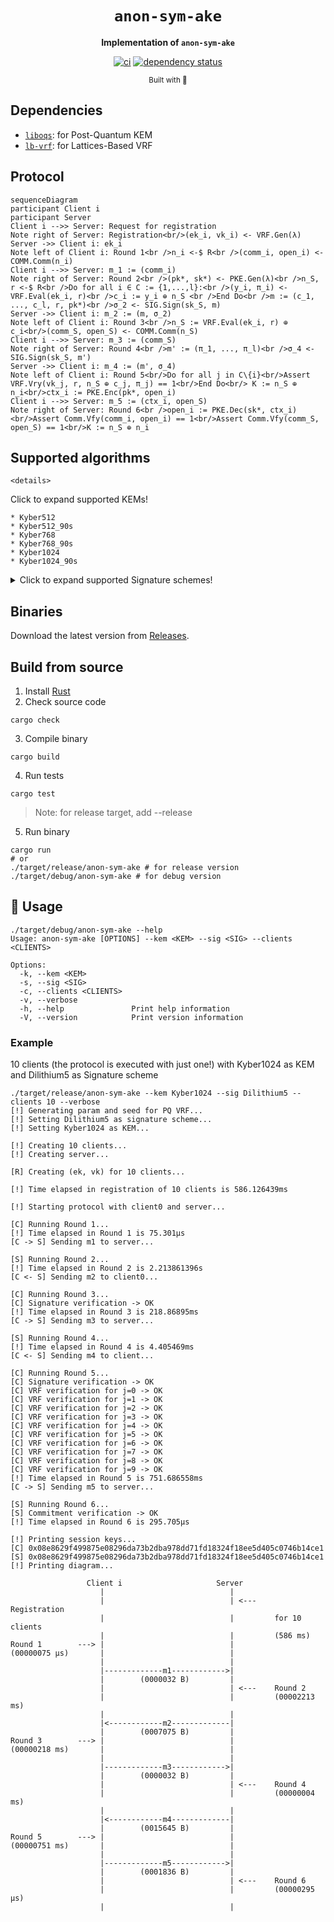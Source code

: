 <div align="center">

  <h1><code>anon-sym-ake</code></h1>

  <strong>Implementation of `anon-sym-ake`</strong>

  [![ci](https://github.com/jiep/anon-sym-ake/actions/workflows/rust.yml/badge.svg)](https://github.com/jiep/anon-sym-ake/actions/workflows/rust.yml)
  [![dependency status](https://deps.rs/repo/github/jiep/anon-sym-ake/status.svg)](https://deps.rs/repo/github/jiep/anon-sym-ake)

  <sub>Built with 🦀</sub>
</div>

## Dependencies

* [`liboqs`](https://github.com/open-quantum-safe/liboqs-rust): for Post-Quantum KEM
* [`lb-vrf`](https://github.com/zhenfeizhang/lb-vrf): for Lattices-Based VRF

## Protocol

```mermaid
sequenceDiagram
participant Client i
participant Server
Client i -->> Server: Request for registration
Note right of Server: Registration<br/>(ek_i, vk_i) <- VRF.Gen(λ)
Server ->> Client i: ek_i
Note left of Client i: Round 1<br />n_i <-$ R<br />(comm_i, open_i) <- COMM.Comm(n_i)
Client i -->> Server: m_1 := (comm_i)
Note right of Server: Round 2<br />(pk*, sk*) <- PKE.Gen(λ)<br />n_S, r <-$ R<br />Do for all i ∈ C := {1,...,l}:<br />(y_i, π_i) <- VRF.Eval(ek_i, r)<br />c_i := y_i ⊕ n_S <br />End Do<br />m := (c_1, ..., c_l, r, pk*)<br />σ_2 <- SIG.Sign(sk_S, m)
Server ->> Client i: m_2 := (m, σ_2)
Note left of Client i: Round 3<br />n_S := VRF.Eval(ek_i, r) ⊕ c_i<br/>(comm_S, open_S) <- COMM.Comm(n_S) 
Client i -->> Server: m_3 := (comm_S)
Note right of Server: Round 4<br />m' := (π_1, ..., π_l)<br />σ_4 <- SIG.Sign(sk_S, m')
Server ->> Client i: m_4 := (m', σ_4)
Note left of Client i: Round 5<br/>Do for all j in C\{i}<br/>Assert VRF.Vry(vk_j, r, n_S ⊕ c_j, π_j) == 1<br/>End Do<br/> K := n_S ⊕ n_i<br/>ctx_i := PKE.Enc(pk*, open_i)
Client i -->> Server: m_5 := (ctx_i, open_S)
Note right of Server: Round 6<br />open_i := PKE.Dec(sk*, ctx_i)<br/>Assert Comm.Vfy(comm_i, open_i) == 1<br/>Assert Comm.Vfy(comm_S, open_S) == 1<br/>K := n_S ⊕ n_i
```

## Supported algorithms
  
    <details>
  <summary>Click to expand supported KEMs!</summary>

    * Kyber512
    * Kyber512_90s
    * Kyber768
    * Kyber768_90s
    * Kyber1024
    * Kyber1024_90s

</details>

<details>
  <summary>Click to expand supported Signature schemes!</summary>

    * *Dilithium2 
    * *Dilithium3
    * *Dilithium5 
    * *Falcon512
    * *Falcon1024
    * SphincsHaraka128fRobust
    * SphincsHaraka128fSimple
    * SphincsHaraka128sRobust
    * SphincsHaraka128sSimple
    * SphincsHaraka192fRobust
    * SphincsHaraka192fSimple
    * SphincsHaraka192sRobust
    * SphincsHaraka192sSimple
    * SphincsHaraka256fRobust
    * SphincsHaraka256fSimple
    * SphincsHaraka256sRobust
    * SphincsHaraka256sSimple
    * SphincsSha256128fRobust
    * SphincsSha256128fSimple
    * SphincsSha256128sRobust
    * SphincsSha256128sSimple
    * SphincsSha256192fRobust
    * SphincsSha256192fSimple
    * SphincsSha256192sRobust
    * SphincsSha256192sSimple
    * SphincsSha256256fRobust
    * SphincsSha256256fSimple
    * SphincsSha256256sRobust
    * SphincsSha256256sSimple
    * SphincsShake256128fRobust
    * SphincsShake256128fSimple
    * SphincsShake256128sRobust
    * SphincsShake256128sSimple
    * SphincsShake256192fRobust
    * SphincsShake256192fSimple
    * SphincsShake256192sRobust
    * SphincsShake256192sSimple
    * SphincsShake256256fRobust
    * SphincsShake256256fSimple
    * SphincsShake256256sRobust
    * SphincsShake256256sSimple

</details>

## Binaries

Download the latest version from [Releases](https://github.com/jiep/anon-sym-ake/releases).

## Build from source

1. Install [Rust](https://www.rust-lang.org/tools/install)
2. Check source code

```
cargo check
``` 

3. Compile binary

```
cargo build
``` 

4. Run tests

```
cargo test
```

> Note: for release target, add --release

5. Run binary

```
cargo run
# or
./target/release/anon-sym-ake # for release version
./target/debug/anon-sym-ake # for debug version
```

## 🚴 Usage

```
./target/debug/anon-sym-ake --help
Usage: anon-sym-ake [OPTIONS] --kem <KEM> --sig <SIG> --clients <CLIENTS>

Options:
  -k, --kem <KEM>
  -s, --sig <SIG>          
  -c, --clients <CLIENTS>  
  -v, --verbose            
  -h, --help               Print help information
  -V, --version            Print version information
```

### Example

10 clients (the protocol is executed with just one!) with Kyber1024 as KEM and Dilithium5 as Signature scheme

```
./target/release/anon-sym-ake --kem Kyber1024 --sig Dilithium5 --clients 10 --verbose
[!] Generating param and seed for PQ VRF...
[!] Setting Dilithium5 as signature scheme...
[!] Setting Kyber1024 as KEM...

[!] Creating 10 clients...
[!] Creating server...

[R] Creating (ek, vk) for 10 clients...

[!] Time elapsed in registration of 10 clients is 586.126439ms

[!] Starting protocol with client0 and server...

[C] Running Round 1...
[!] Time elapsed in Round 1 is 75.301µs
[C -> S] Sending m1 to server...

[S] Running Round 2...
[!] Time elapsed in Round 2 is 2.213861396s
[C <- S] Sending m2 to client0...

[C] Running Round 3...
[C] Signature verification -> OK
[!] Time elapsed in Round 3 is 218.86895ms
[C -> S] Sending m3 to server...

[S] Running Round 4...
[!] Time elapsed in Round 4 is 4.405469ms
[C <- S] Sending m4 to client...

[C] Running Round 5...
[C] Signature verification -> OK
[C] VRF verification for j=0 -> OK
[C] VRF verification for j=1 -> OK
[C] VRF verification for j=2 -> OK
[C] VRF verification for j=3 -> OK
[C] VRF verification for j=4 -> OK
[C] VRF verification for j=5 -> OK
[C] VRF verification for j=6 -> OK
[C] VRF verification for j=7 -> OK
[C] VRF verification for j=8 -> OK
[C] VRF verification for j=9 -> OK
[!] Time elapsed in Round 5 is 751.686558ms
[C -> S] Sending m5 to server...

[S] Running Round 6...
[S] Commitment verification -> OK
[!] Time elapsed in Round 6 is 295.705µs

[!] Printing session keys...
[C] 0x08e8629f499875e08296da73b2dba978dd71fd18324f18ee5d405c0746b14ce1
[S] 0x08e8629f499875e08296da73b2dba978dd71fd18324f18ee5d405c0746b14ce1
[!] Printing diagram...

                 Client i                     Server
                    |                            |
                    |                            | <---    Registration 
                    |                            |         for 10 clients
                    |                            |         (586 ms)
Round 1        ---> |                            |
(00000075 µs)       |                            |
                    |                            |
                    |-------------m1------------>|
                    |        (0000032 B)         |
                    |                            | <---    Round 2
                    |                            |         (00002213 ms)
                    |                            |
                    |<------------m2-------------|
                    |        (0007075 B)         |
Round 3        ---> |                            |
(00000218 ms)       |                            |
                    |                            |
                    |-------------m3------------>|
                    |        (0000032 B)         |   
                    |                            | <---    Round 4
                    |                            |         (00000004 ms)
                    |                            |
                    |<------------m4-------------|
                    |        (0015645 B)         |
Round 5        ---> |                            |
(00000751 ms)       |                            |
                    |                            |
                    |-------------m5------------>|
                    |        (0001836 B)         |   
                    |                            | <---    Round 6
                    |                            |         (00000295 µs)
                    |                            |
```